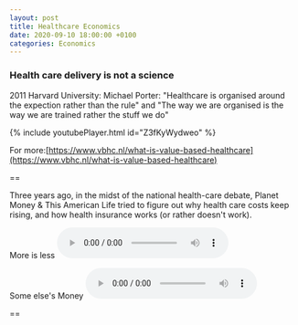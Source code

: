 ```yaml
---
layout: post
title: Healthcare Economics
date: 2020-09-10 18:00:00 +0100
categories: Economics
---
```


### Health care delivery is not a science

2011 Harvard University: Michael Porter:
"Healthcare is organised around the expection rather than the rule" and "The way we are organised is the way we are trained rather the stuff we do"

{% include youtubePlayer.html id="Z3fKyWydweo" %}

For more:[https://www.vbhc.nl/what-is-value-based-healthcare](https://www.vbhc.nl/what-is-value-based-healthcare)

==

Three years ago, in the midst of the national health-care debate, Planet Money & This American Life tried to figure out why health care costs keep rising, and how health insurance works (or rather doesn't work).

More is less
<audio src="{{ site.url }}/assets/amlife-more_is_less.mp3" controls>
![More Is Less]({{ site.url }}/assets/amlife-more_is_less.mp3)
</audio>

  Some else's Money
<audio src="{{ site.url }}/assets/amlife-someone_elses_money.mp3)" controls>
![Someone Else's Money]({{ site.url }}/assets/amlife-someone_elses_money.mp3)
</audio>

==
